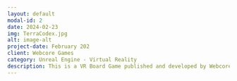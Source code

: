 ```yaml
---
layout: default
modal-id: 2
date: 2024-02-23
img: TerraCodex.jpg
alt: image-alt
project-date: February 202
client: Webcore Games
category: Unreal Engine - Virtual Reality
description: This is a VR Board Game published and developed by Webcore Games that I worked on as a Gameplay Systems Engineer developing and improving Gameplay and Interactions. <br>It's available on <a href="https://store.steampowered.com/app/2457350/TerraCodex_As_Relquias_Roubadas/">Steam</a>.
---
```


